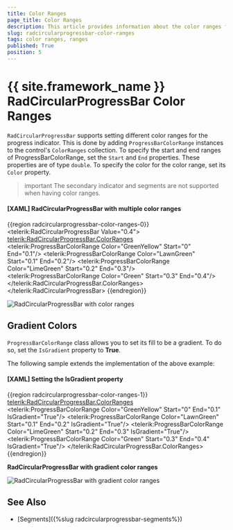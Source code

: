 ```yaml
---
title: Color Ranges
page_title: Color Ranges
description: This article provides information about the color ranges functionality of RadCircularProgressBar control.
slug: radcircularprogressbar-color-ranges
tags: color ranges, ranges
published: True
position: 5
---
```


# {{ site.framework_name }} RadCircularProgressBar Color Ranges

`RadCircularProgressBar` supports setting different color ranges for the progress indicator. This is done by adding `ProgressBarColorRange` instances to the control's `ColorRanges` collection. To specify the start and end ranges of ProgressBarColorRange, set the `Start` and `End` properties. These properties are of type `double`. To specify the color for the color range, set its `Color` property.

>important The secondary indicator and segments are not supported when having color ranges.

#### __[XAML] RadCircularProgressBar with multiple color ranges__
{{region radcircularprogressbar-color-ranges-0}}
    <telerik:RadCircularProgressBar Value="0.4">
        <telerik:RadCircularProgressBar.ColorRanges>
            <telerik:ProgressBarColorRange Color="GreenYellow" Start="0" End="0.1"/>
            <telerik:ProgressBarColorRange Color="LawnGreen" Start="0.1" End="0.2"/>
            <telerik:ProgressBarColorRange Color="LimeGreen" Start="0.2" End="0.3"/>
            <telerik:ProgressBarColorRange Color="Green" Start="0.3" End="0.4"/>
        </telerik:RadCircularProgressBar.ColorRanges>
    </telerik:RadCircularProgressBar>
{{endregion}}

![RadCircularProgressBar with color ranges](images/radcircularprogressbar-color-ranges-0.png)

## Gradient Colors

`ProgressBarColorRange` class allows you to set its fill to be a gradient. To do so, set the `IsGradient` property to __True__.

The following sample extends the implementation of the above example:

#### __[XAML] Setting the IsGradient property__
{{region radcircularprogressbar-color-ranges-1}}
    <telerik:RadCircularProgressBar.ColorRanges>
        <telerik:ProgressBarColorRange Color="GreenYellow" Start="0" End="0.1" IsGradient="True"/>
        <telerik:ProgressBarColorRange Color="LawnGreen" Start="0.1" End="0.2" IsGradient="True"/>
        <telerik:ProgressBarColorRange Color="LimeGreen" Start="0.2" End="0.3" IsGradient="True"/>
        <telerik:ProgressBarColorRange Color="Green" Start="0.3" End="0.4" IsGradient="True"/>
    </telerik:RadCircularProgressBar.ColorRanges>
{{endregion}}

__RadCircularProgressBar with gradient color ranges__

![RadCircularProgressBar with gradient color ranges](images/radcircularprogressbar-color-ranges-1.png)

## See Also
* [Segments]({%slug radcircularprogressbar-segments%})